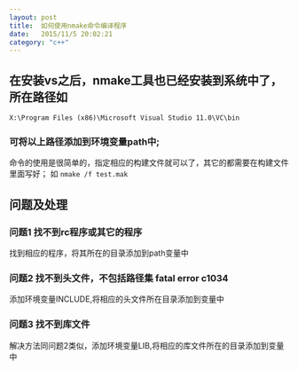 ```yaml
---
layout: post
title:  如何使用nmake命令编译程序
date:   2015/11/5 20:02:21 
category: "c++"
---
```



## 在安装vs之后，nmake工具也已经安装到系统中了，所在路径如 ##
    X:\Program Files (x86)\Microsoft Visual Studio 11.0\VC\bin

### 可将以上路径添加到环境变量path中;  ###
命令的使用是很简单的，指定相应的构建文件就可以了，其它的都需要在构建文件里面写好；
如 `nmake /f test.mak`

## 问题及处理 ##

### 问题1 找不到rc程序或其它的程序 ###
找到相应的程序，将其所在的目录添加到path变量中

### 问题2 找不到头文件，不包括路径集 fatal error c1034 ###
添加环境变量INCLUDE,将相应的头文件所在目录添加到变量中

### 问题3 找不到库文件 ###
解决方法同问题2类似，添加环境变量LIB,将相应的库文件所在的目录添加到变量中